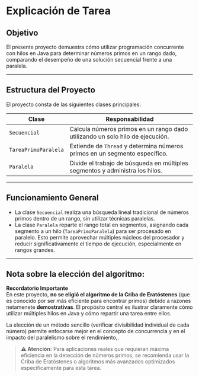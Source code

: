 #  Explicación de Tarea



## Objetivo 
El presente proyecto demuestra cómo utilizar programación concurrente con hilos en Java para determinar números primos en un rango dado, comparando el desempeño de una solución secuencial frente a una paralela.

---

## Estructura del Proyecto

El proyecto consta de las siguientes clases principales:

| Clase             | Responsabilidad                                                              |
|-------------------|------------------------------------------------------------------------------|
| `Secuencial`      | Calcula números primos en un rango dado utilizando un solo hilo de ejecución.|
| `TareaPrimoParalela`      | Extiende de `Thread` y determina números primos en un segmento específico.   |
| `Paralela`        | Divide el trabajo de búsqueda en múltiples segmentos y administra los hilos. |

---

## Funcionamiento General

- La clase `Secuencial` realiza una búsqueda lineal tradicional de números primos dentro de un rango, sin utilizar técnicas paralelas.
- La clase `Paralela` reparte el rango total en segmentos, asignando cada segmento a un hilo (`TareaPrimoParalela`) para ser procesado en paralelo. Esto permite aprovechar múltiples núcleos del procesador y reducir significativamente el tiempo de ejecución, especialmente en rangos grandes.


---

## Nota sobre la elección del algoritmo:

**Recordatorio Importante**  
En este proyecto, **no se eligió el algoritmo de la Criba de Eratóstenes** (que es conocido por ser más eficiente para encontrar primos) debido a razones netamenete **demostrativas**. El propósito central es ilustrar claramente cómo utilizar múltiples hilos en Java y cómo repartir una tarea entre ellos.

La elección de un método sencillo (verificar divisibilidad individual de cada número) permite enfocarse mejor en el concepto de concurrencia y en el impacto del paralelismo sobre el rendimiento,.

> **⚠️ Atención:** Para aplicaciones reales que requieran máxima eficiencia en la detección de números primos, se recomienda usar la Criba de Eratóstenes o algoritmos más avanzados optimizados específicamente para esta tarea.

